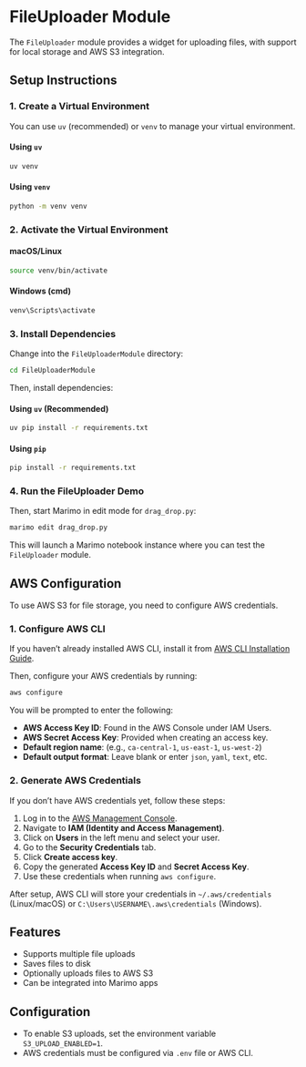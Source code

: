 # FileUploader Module

The `FileUploader` module provides a widget for uploading files, with support for local storage and AWS S3 integration.

## Setup Instructions

### 1. Create a Virtual Environment

You can use `uv` (recommended) or `venv` to manage your virtual environment.

#### Using `uv`
```sh
uv venv
```

#### Using `venv`
```sh
python -m venv venv
```

### 2. Activate the Virtual Environment

#### macOS/Linux
```sh
source venv/bin/activate
```

#### Windows (cmd)
```sh
venv\Scripts\activate
```

### 3. Install Dependencies

Change into the `FileUploaderModule` directory:
```sh
cd FileUploaderModule
```

Then, install dependencies:

#### Using `uv` (Recommended)
```sh
uv pip install -r requirements.txt
```

#### Using `pip`
```sh
pip install -r requirements.txt
```

### 4. Run the FileUploader Demo

Then, start Marimo in edit mode for `drag_drop.py`:
```sh
marimo edit drag_drop.py
```

This will launch a Marimo notebook instance where you can test the `FileUploader` module.

## AWS Configuration

To use AWS S3 for file storage, you need to configure AWS credentials.

### 1. Configure AWS CLI
If you haven’t already installed AWS CLI, install it from [AWS CLI Installation Guide](https://aws.amazon.com/cli/).

Then, configure your AWS credentials by running:
```sh
aws configure
```
You will be prompted to enter the following:
- **AWS Access Key ID**: Found in the AWS Console under IAM Users.
- **AWS Secret Access Key**: Provided when creating an access key.
- **Default region name**: (e.g., `ca-central-1`, `us-east-1`, `us-west-2`)
- **Default output format**: Leave blank or enter `json`, `yaml`, `text`, etc.

### 2. Generate AWS Credentials
If you don’t have AWS credentials yet, follow these steps:
1. Log in to the [AWS Management Console](https://aws.amazon.com/console/).
2. Navigate to **IAM (Identity and Access Management)**.
3. Click on **Users** in the left menu and select your user.
4. Go to the **Security Credentials** tab.
5. Click **Create access key**.
6. Copy the generated **Access Key ID** and **Secret Access Key**.
7. Use these credentials when running `aws configure`.

After setup, AWS CLI will store your credentials in `~/.aws/credentials` (Linux/macOS) or `C:\Users\USERNAME\.aws\credentials` (Windows).

## Features
- Supports multiple file uploads
- Saves files to disk
- Optionally uploads files to AWS S3
- Can be integrated into Marimo apps

## Configuration
- To enable S3 uploads, set the environment variable `S3_UPLOAD_ENABLED=1`.
- AWS credentials must be configured via `.env` file or AWS CLI.

